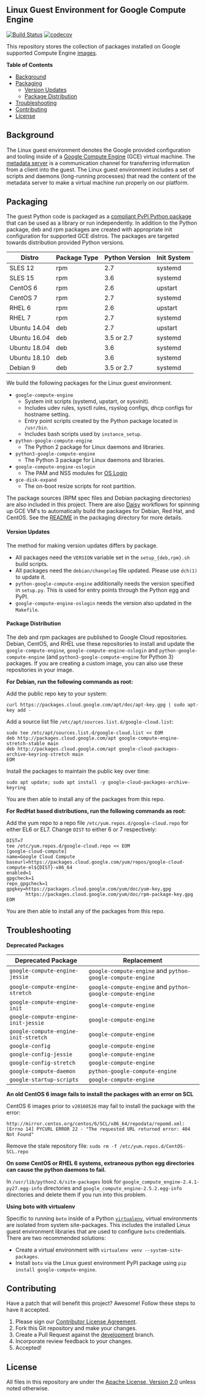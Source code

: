 ## Linux Guest Environment for Google Compute Engine

[![Build Status](https://travis-ci.org/GoogleCloudPlatform/compute-image-packages.svg?branch=master)](https://travis-ci.org/GoogleCloudPlatform/compute-image-packages) [![codecov](https://codecov.io/gh/GoogleCloudPlatform/compute-image-packages/branch/master/graph/badge.svg)](https://codecov.io/gh/GoogleCloudPlatform/compute-image-packages)

This repository stores the collection of packages installed on Google supported
Compute Engine [images](https://cloud.google.com/compute/docs/images).

**Table of Contents**

* [Background](#background)
* [Packaging](#packaging)
    * [Version Updates](#version-updates)
    * [Package Distribution](#package-distribution)
* [Troubleshooting](#troubleshooting)
* [Contributing](#contributing)
* [License](#license)

## Background

The Linux guest environment denotes the Google provided configuration and
tooling inside of a [Google Compute Engine](https://cloud.google.com/compute/)
(GCE) virtual machine. The
[metadata server](https://cloud.google.com/compute/docs/metadata) is a
communication channel for transferring information from a client into the guest.
The Linux guest environment includes a set of scripts and daemons (long-running
processes) that read the content of the metadata server to make a virtual
machine run properly on our platform.

## Packaging

The guest Python code is packaged as a
[compliant PyPI Python package](https://packaging.python.org/)
that can be used as a library or run independently. In addition to the Python
package, deb and rpm packages are created with appropriate init configuration
for supported GCE distros. The packages are targeted towards distribution
provided Python versions.

Distro       | Package Type | Python Version | Init System
------------ | ------------ | -------------- | -----------
SLES 12      | rpm          | 2.7            | systemd
SLES 15      | rpm          | 3.6            | systemd
CentOS 6     | rpm          | 2.6            | upstart
CentOS 7     | rpm          | 2.7            | systemd
RHEL 6       | rpm          | 2.6            | upstart
RHEL 7       | rpm          | 2.7            | systemd
Ubuntu 14.04 | deb          | 2.7            | upstart
Ubuntu 16.04 | deb          | 3.5 or 2.7     | systemd
Ubuntu 18.04 | deb          | 3.6            | systemd
Ubuntu 18.10 | deb          | 3.6            | systemd
Debian 9     | deb          | 3.5 or 2.7     | systemd

We build the following packages for the Linux guest environment.

*   `google-compute-engine`
    *  System init scripts (systemd, upstart, or sysvinit).
    *  Includes udev rules, sysctl rules, rsyslog configs, dhcp configs for
       hostname setting.
    *  Entry point scripts created by the Python package located in `/usr/bin`.
    *  Includes bash scripts used by `instance_setup`.
*   `python-google-compute-engine`
    *  The Python 2 package for Linux daemons and libraries.
*   `python3-google-compute-engine`
    *  The Python 3 package for Linux daemons and libraries.
*   `google-compute-engine-oslogin`
    *  The PAM and NSS modules for [OS Login](https://cloud.google.com/compute/docs/oslogin/)
*   `gce-disk-expand`
    *  The on-boot resize scripts for root partition.

The package sources (RPM spec files and Debian packaging directories) are also
included in this project. There are also [Daisy](https://github.com/GoogleCloudPlatform/compute-image-tools/tree/master/daisy)
workflows for spinning up GCE VM's to automatically build the packages for
Debian, Red Hat, and CentOS. See the [README](packaging/README.md) in the
packaging directory for more details.

#### Version Updates

The method for making version updates differs by package.

* All packages need the `VERSION` variable set in the `setup_{deb,rpm}.sh` build
  scripts.
* All packages need the `debian/changelog` file updated. Please use `dch(1)` to
  update it.
* `python-google-compute-engine` additionally needs the version specified in
  `setup.py`. This is used for entry points through the Python egg and PyPI.
* `google-compute-engine-oslogin` needs the version also updated in the
  `Makefile`.

#### Package Distribution

The deb and rpm packages are published to Google Cloud repositories. Debian,
CentOS, and RHEL use these repositories to install and update the
`google-compute-engine`, `google-compute-engine-oslogin` and
`python-google-compute-engine` (and `python3-google-compute-engine` for Python
3) packages. If you are creating a custom image, you can also use these
repositories in your image.

**For Debian, run the following commands as root:**

Add the public repo key to your system:
```
curl https://packages.cloud.google.com/apt/doc/apt-key.gpg | sudo apt-key add -
```

Add a source list file `/etc/apt/sources.list.d/google-cloud.list`:
```
sudo tee /etc/apt/sources.list.d/google-cloud.list << EOM
deb http://packages.cloud.google.com/apt google-compute-engine-stretch-stable main
deb http://packages.cloud.google.com/apt google-cloud-packages-archive-keyring-stretch main
EOM
```

Install the packages to maintain the public key over time:
```
sudo apt update; sudo apt install -y google-cloud-packages-archive-keyring
```

You are then able to install any of the packages from this repo.

**For RedHat based distributions, run the following commands as root:**

Add the yum repo to a repo file `/etc/yum.repos.d/google-cloud.repo` for either
EL6 or EL7. Change `DIST` to either 6 or 7 respectively:
```
DIST=7
tee /etc/yum.repos.d/google-cloud.repo << EOM
[google-cloud-compute]
name=Google Cloud Compute
baseurl=https://packages.cloud.google.com/yum/repos/google-cloud-compute-el${DIST}-x86_64
enabled=1
gpgcheck=1
repo_gpgcheck=1
gpgkey=https://packages.cloud.google.com/yum/doc/yum-key.gpg
       https://packages.cloud.google.com/yum/doc/rpm-package-key.gpg
EOM
```

You are then able to install any of the packages from this repo.

## Troubleshooting

**Deprecated Packages**

Deprecated Package                   | Replacement
------------------------------------ | ---------------------------------------------------------
`google-compute-engine-jessie`       | `google-compute-engine` and `python-google-compute-engine`
`google-compute-engine-stretch`      | `google-compute-engine` and `python-google-compute-engine`
`google-compute-engine-init`         | `google-compute-engine`
`google-compute-engine-init-jessie`  | `google-compute-engine`
`google-compute-engine-init-stretch` | `google-compute-engine`
`google-config`                      | `google-compute-engine`
`google-config-jessie`               | `google-compute-engine`
`google-config-stretch`              | `google-compute-engine`
`google-compute-daemon`              | `python-google-compute-engine`
`google-startup-scripts`             | `google-compute-engine`

**An old CentOS 6 image fails to install the packages with an error on SCL**

CentOS 6 images prior to `v20160526` may fail to install the package with
the error:
```
http://mirror.centos.org/centos/6/SCL/x86_64/repodata/repomd.xml: [Errno 14] PYCURL ERROR 22 - "The requested URL returned error: 404 Not Found"
```

Remove the stale repository file:
`sudo rm -f /etc/yum.repos.d/CentOS-SCL.repo`

**On some CentOS or RHEL 6 systems, extraneous python egg directories can cause
the python daemons to fail.**

In `/usr/lib/python2.6/site-packages` look for
`google_compute_engine-2.4.1-py27.egg-info` directories and
`google_compute_engine-2.5.2.egg-info` directories and delete them if you run
into this problem.

**Using boto with virtualenv**

Specific to running `boto` inside of a Python
[`virtualenv`](http://docs.python-guide.org/en/latest/dev/virtualenvs/),
virtual environments are isolated from system site-packages. This includes the
installed Linux guest environment libraries that are used to configure `boto`
credentials. There are two recommended solutions:

*   Create a virtual environment with `virtualenv venv --system-site-packages`.
*   Install `boto` via the Linux guest environment PyPI package using
    `pip install google-compute-engine`.

## Contributing

Have a patch that will benefit this project? Awesome! Follow these steps to have
it accepted.

1.  Please sign our [Contributor License Agreement](CONTRIB.md).
1.  Fork this Git repository and make your changes.
1.  Create a Pull Request against the
    [development](https://github.com/GoogleCloudPlatform/compute-image-packages/tree/development)
    branch.
1.  Incorporate review feedback to your changes.
1.  Accepted!

## License

All files in this repository are under the
[Apache License, Version 2.0](LICENSE) unless noted otherwise.
